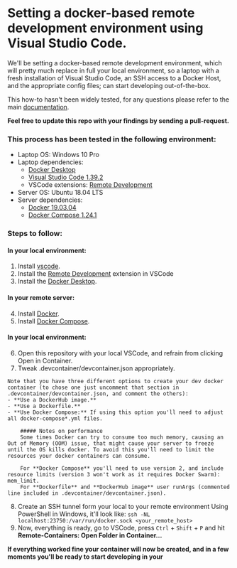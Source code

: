 # Setting a docker-based remote development environment using Visual Studio Code.

We'll be setting a docker-based remote development environment, which will pretty much replace in full your local environment, so a laptop with a fresh installation of Visual Studio Code, an SSH access to a Docker Host, and the appropriate config files; can start developing out-of-the-box.

This how-to hasn't been widely tested, for any questions please refer to the main [documentation](https://code.visualstudio.com/docs/remote/containers).

**Feel free to update this repo with your findings by sending a pull-request.**

### This process has been tested in the following environment:
- Laptop OS: Windows 10 Pro
- Laptop dependencies:
    - [Docker Desktop](https://www.docker.com/products/docker-desktop)
    - [Visual Studio Code 1.39.2](https://code.visualstudio.com)
    - VSCode extensions: [Remote Development](https://marketplace.visualstudio.com/items?itemName=ms-vscode-remote.vscode-remote-extensionpack)
- Server OS: Ubuntu 18.04 LTS
- Server dependencies:
    - [Docker 19.03.04](https://docs.docker.com/install/linux/docker-ce/ubuntu/)
    - [Docker Compose 1.24.1](https://docs.docker.com/compose/install/)




### **Steps to follow:**
#### In your local environment:

1. Install [vscode](https://code.visualstudio.com).
2. Install the [Remote Development](https://marketplace.visualstudio.com/items?itemName=ms-vscode-remote.vscode-remote-extensionpack) extension in VSCode
3. Install the [Docker Desktop](https://www.docker.com/products/docker-desktop).

#### In your remote server:

4. Install [Docker](https://docs.docker.com/install/linux/docker-ce/ubuntu/).
5. Install [Docker Compose](https://docs.docker.com/compose/install/).

#### In your local environment:

6. Open this repository with your local VSCode, and refrain from clicking Open in Container.
7. Tweak .devcontainer/devcontainer.json appropriately.

```
Note that you have three different options to create your dev docker container (to chose one just uncomment that section in .devcontainer/devcontainer.json, and comment the others):
- **Use a DockerHub image.**
- **Use a Dockerfile.**
- **Use Docker Compose:** If using this option you'll need to adjust all docker-compose*.yml files.

    ##### Notes on performance
    Some times Docker can try to consume too much memory, causing an Out of Memory (OOM) issue, that might cause your server to freeze until the OS kills docker. To avoid this you'll need to limit the resources your docker containers can consume.

    For **Docker Compose** you'll need to use version 2, and include resource limits (version 3 won't work as it requires Docker Swarm): mem_limit.
    For **Dockerfile** and **DockerHub image** user runArgs (commented line included in .devcontainer/devcontainer.json).
```

8. Create an SSH tunnel form your local to your remote environment
Using PowerShell in Windows, it'll look like: ```ssh -NL localhost:23750:/var/run/docker.sock <your_remote_host>```
9. Now, everything is ready, go to VSCode, press ```Ctrl``` + ```Shift``` + ```P``` and hit **Remote-Containers: Open Folder in Container...**


**If everything worked fine your container will now be created, and in a few moments you'll be ready to start developing in your**


